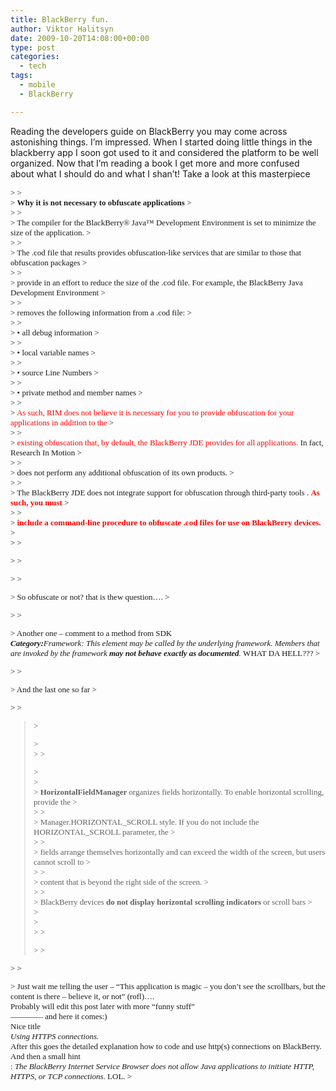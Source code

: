 ```yaml
---
title: BlackBerry fun.
author: Viktor Halitsyn
date: 2009-10-20T14:08:00+00:00
type: post
categories:
  - tech
tags:
  - mobile
  - BlackBerry

---
```

Reading the developers guide on BlackBerry you may come across astonishing things. I&#8217;m impressed. When I started doing  little things in the blackberry app I soon got used to it and considered the platform to be well organized. Now that I&#8217;m reading a book I get more and more confused about what I should do and what I shan&#8217;t! Take a look at this masterpiece

> <span style="font-family: Verdana; font-size: 13px;"></span>
  
> 
<span style="font-family: Verdana; font-size: 13px;"> 
> 
> <div style="margin-bottom: 0px; margin-top: 0px;">
>   <b>Why it is not necessary to obfuscate applications</b>
> </div>
> 
> <div style="margin-bottom: 0px; margin-top: 0px;">
>   The compiler for the BlackBerry® Java™ Development Environment is set to minimize the size of the application.
> </div>
> 
> <div style="margin-bottom: 0px; margin-top: 0px;">
>   The .cod file that results provides obfuscation-like services that are similar to those that obfuscation packages
> </div>
> 
> <div style="margin-bottom: 0px; margin-top: 0px;">
>   provide in an effort to reduce the size of the .cod file. For example, the BlackBerry Java Development Environment
> </div>
> 
> <div style="margin-bottom: 0px; margin-top: 0px;">
>   removes the following information from a .cod file:
> </div>
> 
> <div style="margin-bottom: 0px; margin-top: 0px;">
>   • all debug information
> </div>
> 
> <div style="margin-bottom: 0px; margin-top: 0px;">
>   • local variable names
> </div>
> 
> <div style="margin-bottom: 0px; margin-top: 0px;">
>   • source Line Numbers
> </div>
> 
> <div style="margin-bottom: 0px; margin-top: 0px;">
>   • private method and member names
> </div>
> 
> <div style="margin-bottom: 0px; margin-top: 0px;">
>   <span style="color: red;">As such, RIM does not believe it is necessary for you to provide obfuscation for your applications in addition to the </span>
> </div>
> 
> <div style="margin-bottom: 0px; margin-top: 0px;">
>   <span style="color: red;">existing obfuscation that, by default, the BlackBerry JDE provides for all applications. </span>In fact, Research In Motion
> </div>
> 
> <div style="margin-bottom: 0px; margin-top: 0px;">
>   does not perform any additional obfuscation of its own products.
> </div>
> 
> <div style="margin-bottom: 0px; margin-top: 0px;">
>   The BlackBerry JDE does not integrate support for obfuscation through third-party tools . <b><span style="color: red;">As such, you must </span></b>
> </div>
> 
> <div style="margin-bottom: 0px; margin-top: 0px;">
>   <b><span style="color: red;">include a command-line procedure to obfuscate .cod files for use on BlackBerry devices.</span></b>
> </div>
> 
> <p>
>   </span>
> </p></blockquote> 
> 
> <p>
>   So obfuscate or not? that is thew question&#8230;.
> </p>
> 
> <p>
>   Another one &#8211; comment to a method from SDK<br /> <span style="font-size: 13px;"><span style="font-size: small;"><b><i>Category:</i></b></span><span style="font-size: small;"><i>Framework: This element may be called by the underlying framework. Members that are invoked by the framework <b>may not behave exactly as documented</b>. </i> WHAT DA HELL???</span></span>
> </p>
> 
> <p>
>   And the last one so far
> </p>
> 
> <blockquote>
>   <p>
>     <span style="font-family: Verdana; font-size: 13px;"></span><br /> <span style="font-family: Verdana; font-size: 13px;"> 
>     
>     <div style="margin-bottom: 0px; margin-top: 0px;">
>       <div style="margin-bottom: 0px; margin-top: 0px;">
>         <div style="margin-bottom: 0px; margin-top: 0px;">
>           <b>HorizontalFieldManager </b>organizes fields horizontally. To enable horizontal scrolling, provide the
>         </div>
>         
>         <div style="margin-bottom: 0px; margin-top: 0px;">
>           Manager.HORIZONTAL_SCROLL style. If you do not include the HORIZONTAL_SCROLL parameter, the
>         </div>
>         
>         <div style="margin-bottom: 0px; margin-top: 0px;">
>           fields arrange themselves horizontally and can exceed the width of the screen, but users cannot scroll to
>         </div>
>         
>         <div style="margin-bottom: 0px; margin-top: 0px;">
>           content that is beyond the right side of the screen.
>         </div>
>         
>         <div style="margin-bottom: 0px; margin-top: 0px;">
>           BlackBerry devices <b>do not display horizontal scrolling indicators</b> or scroll bars
>         </div>
>       </div>
>     </div>
>     
>     <p>
>       </span>
>     </p></blockquote> 
>     
>     <p>
>        Just wait me telling the user &#8211; &#8220;This application is magic &#8211; you don&#8217;t see the scrollbars, but the content is there &#8211; believe it, or not&#8221; (rofl)&#8230;.<br /> Probably will edit this post later with more &#8220;funny stuff&#8221;<br /> &#8212;&#8212;&#8212;&#8212; and here it comes:)<br /> Nice title<br /> <span style="font-family: Verdana; font-size: 13px;"><i>Using HTTPS connections.</i></span><br /> <span style="font-family: Verdana; font-size: small;"><span style="font-size: 13px;">After this goes the detailed explanation how to code and use http(s) connections on BlackBerry. And then a small hint</span></span><br /> <span style="font-family: Verdana; font-size: 13px;">: <i>The BlackBerry Internet Service Browser does not allow Java applications to initiate HTTP, HTTPS, or TCP connections</i>. LOL.</span>
>     </p>